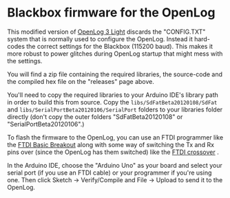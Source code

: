 # Blackbox firmware for the OpenLog

This modified version of [OpenLog 3 Light][] discards the "CONFIG.TXT" system that is normally used to configure the
OpenLog. Instead it hard-codes the correct settings for the Blackbox (115200 baud). This makes it more robust to power
glitches during OpenLog startup that might mess with the settings.

You will find a zip file containing the required libraries, the source-code and the compiled hex file on the "releases"
page above.

You'll need to copy the required libraries to your Arduino IDE's library path in order to build this from source. Copy
the `libs/SdFatBeta20120108/SdFat` and `libs/SerialPortBeta20120106/SerialPort` folders to your libraries folder directly
(don't copy the outer folders "SdFatBeta20120108" or "SerialPortBeta20120106".)

To flash the firmware to the OpenLog, you can use an FTDI programmer like the [FTDI Basic Breakout][] along with some
way of switching the Tx and Rx pins over (since the OpenLog has them switched) like the [FTDI crossover][] .

In the Arduino IDE, choose the "Arduino Uno" as your board and select your serial port (if you use an FTDI cable) or 
your programmer if you're using one. Then click Sketch -> Verify/Compile and File -> Upload to send it to the OpenLog.

[OpenLog 3 Light]: https://github.com/sparkfun/OpenLog/tree/master/firmware/OpenLog_v3_Light
[FTDI Basic Breakout]: https://www.sparkfun.com/products/9716
[FTDI crossover]: https://www.sparkfun.com/products/10660
